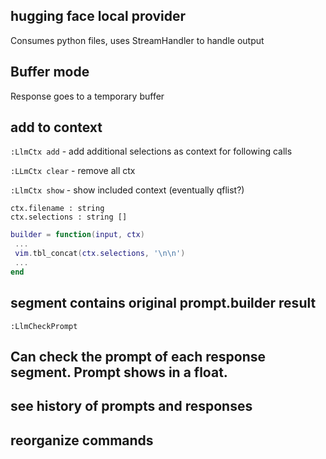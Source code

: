 ## hugging face local provider
Consumes python files, uses StreamHandler to handle output

## Buffer mode
Response goes to a temporary buffer

## add to context
`:LlmCtx add` - add additional selections as context for following calls

`:LLmCtx clear` - remove all ctx

`:LlmCtx show` - show included context (eventually qflist?)

`ctx.filename : string`  
`ctx.selections : string []`  

```lua
builder = function(input, ctx)
 ...
 vim.tbl_concat(ctx.selections, '\n\n')
 ...
end
```

## segment contains original prompt.builder result
`:LlmCheckPrompt`

## Can check the prompt of each response segment. Prompt shows in a float.

## see history of prompts and responses

## reorganize commands
